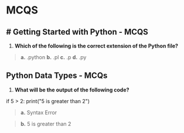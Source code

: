 # MCQS

## # Getting Started with Python - MCQS

1. **Which of the following is the correct extension of the Python file?**

>**a.** .python
>**b.**  .pl
>**c.**  .p
>**d.**  .py

## Python Data Types - MCQs

1. **What will be the output of the following code?**

if 5 > 2:
print("5 is greater than 2")

>**a.** Syntax Error

>**b.**  5 is greater than 2
